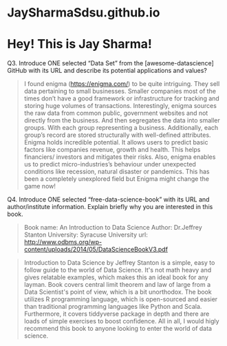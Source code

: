# JaySharmaSdsu.github.io

# Hey! This is Jay Sharma!

Q3. Introduce ONE selected “Data Set” from the [awesome-datascience] GitHub with its URL and describe its potential applications and values?
> I found enigma (https://enigma.com/) to be quite intriguing. They sell data pertaining to small businesses. Smaller companies most of the times don’t have a good framework or infrastructure for tracking and storing huge volumes of transactions. Interestingly, enigma sources the raw data from common public, government websites and not directly from the business. And then segregates the data into smaller groups. With each group representing a business. Additionally, each group’s record are stored structurally with well-defined attributes.  
Enigma holds incredible potential. It allows users to predict basic factors like companies revenue, growth and health. This helps financiers/ investors and mitigates their risks. Also, enigma enables us to predict micro-industries’s  behaviour under unexpected conditions like recession, natural disaster or pandemics. This has been a completely unexplored field but Enigma might change the game now!

Q4. Introduce ONE selected “free-data-science-book” with its URL and author/institute information. Explain briefly why you are interested in this book.

>Book name: An Introduction to Data Science
>Author: Dr.Jeffrey Stanton 
>University: Syracuse University
>url: http://www.odbms.org/wp-content/uploads/2014/05/DataScienceBookV3.pdf

> Introduction to Data Science by Jeffrey Stanton is a simple, easy to follow guide to the world of Data Science. It's not math heavy and gives relatable examples, which makes this an ideal book for any layman. Book covers central limit theorem and law of large from a Data Scientist's point of view, which is a bit unorthodox. The book utilizes R programming language, which is open-sourced and easier than traditional programming languages like Python and Scala. Furthermore, it covers tiddyverse package in depth and there are loads of simple exercises to boost confidence. All in all, I would higly recommend this book to anyone looking to enter the world of data science.
